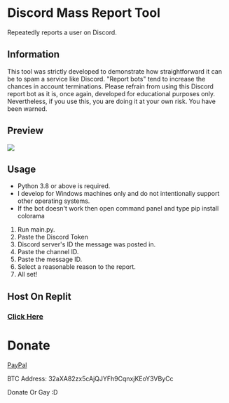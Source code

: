 # Discord Mass Report Tool
Repeatedly reports a user on Discord.

## Information
This tool was strictly developed to demonstrate how straightforward it can be to spam a service like Discord. "Report bots" tend to increase the chances in account terminations. Please refrain from using this Discord report bot as it is, once again, developed for educational purposes only. Nevertheless, if you use this, you are doing it at your own risk. You have been warned.

## Preview
![](https://media.discordapp.net/attachments/833819785405923351/834156428591497246/unknown.png?width=540&height=430)<br>

## Usage
- Python 3.8 or above is required.
- I develop for Windows machines only and do not intentionally support other operating systems.
- If the bot doesn't work then open command panel and type pip install colorama


1. Run main.py.
2. Paste the Discord Token
3. Discord server's ID the message was posted in.
4. Paste the channel ID.
5. Paste the message ID.
6. Select a reasonable reason to the report.
7. All set!

## Host On Replit
### [Click Here](https://replit.com/@Social404/Mass-Report-Bot)

# Donate
[PayPal](https://paypal.me/notsocial404)

BTC Address: 32aXA82zx5cAjQJYFh9CqnxjKEoY3VByCc

Donate Or Gay :D
